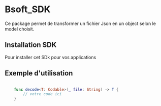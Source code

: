 # Bsoft_SDK

Ce package permet de transformer un fichier Json en un object selon le model choisit.

## Installation SDK

Pour installer cet SDk pour vos applications

## Exemple d'utilisation

```swift

    func decode<T: Codable>(_ file: String) -> T {
        // votre code ici
    }


```
